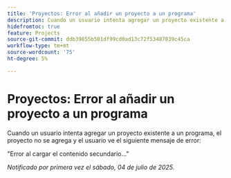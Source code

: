 ```yaml
---
title: 'Proyectos: Error al añadir un proyecto a un programa'
description: Cuando un usuario intenta agregar un proyecto existente a un programa, el proyecto no se agrega y el usuario ve un mensaje de error.
hidefromtoc: true
feature: Projects
source-git-commit: ddb39855b501df99cd0ad13c72f53487839c45ca
workflow-type: tm+mt
source-wordcount: '75'
ht-degree: 5%

---
```



# Proyectos: Error al añadir un proyecto a un programa

Cuando un usuario intenta agregar un proyecto existente a un programa, el proyecto no se agrega y el usuario ve el siguiente mensaje de error:

&quot;Error al cargar el contenido secundario...&quot;

_Notificado por primera vez el sábado, 04 de julio de 2025._
